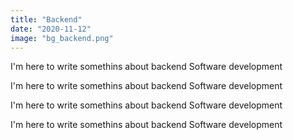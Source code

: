 ```yaml
---
title: "Backend"
date: "2020-11-12"
image: "bg_backend.png"
---
```


I'm here to write somethins about backend Software development

I'm here to write somethins about backend Software development

I'm here to write somethins about backend Software development

I'm here to write somethins about backend Software development
